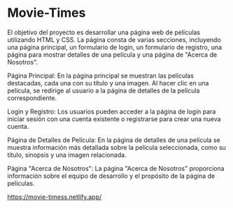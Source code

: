 # Movie-Times
El objetivo del proyecto es desarrollar una página web de películas utilizando HTML y CSS. La página consta de varias secciones, incluyendo una página principal, un formulario de login, un formulario de registro, una página para mostrar detalles de una película y una página de "Acerca de Nosotros".

Página Principal: En la página principal se muestran las películas destacadas, cada una con su título y una imagen. Al hacer clic en una película, se redirige al usuario a la página de detalles de la película correspondiente.

Login y Registro: Los usuarios pueden acceder a la página de login para iniciar sesión con una cuenta existente o registrarse para crear una nueva cuenta.

Página de Detalles de Película: En la página de detalles de una película se muestra información más detallada sobre la película seleccionada, como su título, sinopsis y una imagen relacionada.

Página "Acerca de Nosotros": La página "Acerca de Nosotros" proporciona información sobre el equipo de desarrollo y el propósito de la página de películas.

https://movie-timess.netlify.app/
